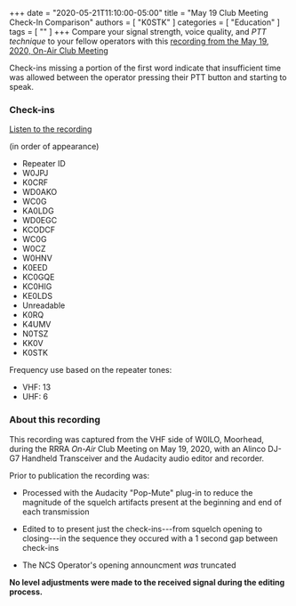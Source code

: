 +++
date = "2020-05-21T11:10:00-05:00"
title = "May 19 Club Meeting Check-In Comparison"
authors = [ "K0STK" ]
categories = [ "Education" ]
tags = [ "" ]
+++
Compare your signal strength, voice quality, and *PTT technique* to your fellow
operators with this [recording from the May 19, 2020, On-Air Club Meeting](/s/DFCfAnfc6TDx3jf)

Check-ins missing a portion of the first word indicate that insufficient
time was allowed between the operator pressing their PTT button and
starting to speak.

<!--more-->

### Check-ins

<span class="genericon genericon-audio"></span> [Listen to the recording](/s/DFCfAnfc6TDx3jf)

(in order of appearance)

* Repeater ID
* W0JPJ
* K0CRF
* WD0AKO
* WC0G
* KA0LDG
* WD0EGC
* KCODCF
* WC0G
* W0CZ
* W0HNV
* K0EED
* KC0GQE
* KC0HIG
* KE0LDS
* Unreadable
* K0RQ
* K4UMV
* N0TSZ
* KK0V
* K0STK

Frequency use based on the repeater tones:

* VHF: 13
* UHF: 6

### About this recording

This recording was captured from the VHF side of W0ILO, Moorhead, during
the RRRA *On-Air* Club Meeting on May 19, 2020, with an Alinco DJ-G7
Handheld Transceiver and the Audacity audio editor and recorder.

Prior to publication the recording was:

* Processed with the Audacity "Pop-Mute" plug-in to reduce the magnitude of
the squelch artifacts present at the beginning and end of each transmission

* Edited to to present just the check-ins---from squelch opening to
closing---in the sequence they occured with a 1 second gap between
check-ins

* The NCS Operator's opening announcment *was* truncated

**No level adjustments were made to the received signal during the
editing process.**
